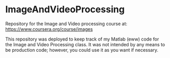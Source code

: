 # ImageAndVideoProcessing
Repository for the Image and Video processing course at: https://www.coursera.org/course/images

This repository was deployed to keep track of my Matlab (eww) code for the Image and Video Processing class. It was not intended by any means to be production code; however, you could use it as you want if necessary.
